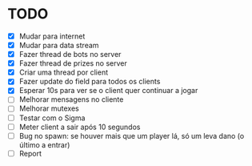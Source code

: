 # TODO

- [X] Mudar para internet
- [X] Mudar para data stream
- [X] Fazer thread de bots no server
- [X] Fazer thread de prizes no server
- [X] Criar uma thread por client
- [X] Fazer update do field para todos os clients
- [X] Esperar 10s para ver se o client quer continuar a jogar
- [ ] Melhorar mensagens no cliente
- [ ] Melhorar mutexes
- [ ] Testar com o Sigma
- [ ] Meter client a sair após 10 segundos
- [ ] Bug no spawn: se houver mais que um player lá, só um leva dano (o último a entrar)
- [ ] Report
